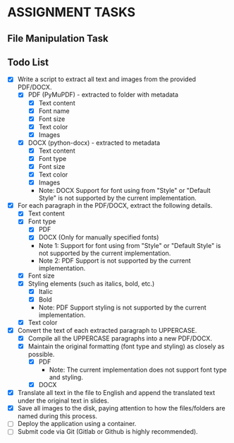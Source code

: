 # ASSIGNMENT TASKS
 <!-- File Manipulation Task
 1. Write a script to extract all text and images from the provided PDF/DOCX. Ensure that all
 images are saved to the disk.
 * Pay attention to how the files/folders are named during this process.
 2. Foreachparagraph in the PDF/DOCX, extract the following details:
 ● Textcontent
 ● Fonttype
 ● Fontsize
 ● Styling elements (such as italics, bold, etc.)
 ● Textcolor
 3. Convert the text of each extracted paragraph to UPPERCASE. Subsequently, compile all the
 UPPERCASE paragraphs into a new PDF/DOCX, maintaining the original formatting (font type
 and styling) as closely as possible.
 4. Write ascript to extract all text and images from the provided PPTX and then translate all the
 text in file to English and then append the translated text under the original text back in
 slides, please try to keep the font size as reasonable as possible.
 Note:--
 If possible, use container for deployment
 Submit code via Git (Gitlab or Github is highly recommended)
 Reference
 [1] A high performance Python library for data extraction, analysis, conversion & manipulation of PDF
 (and other) documents. https://pypi.org/project/PyMuPDF/
 [2] A flexible free and unlimited python tool to translate between different languages in a simple way
 using multiple translators. https://pypi.org/project/deep-translator -->
## File Manipulation Task
## Todo List

- [x] Write a script to extract all text and images from the provided PDF/DOCX.
    - [x] PDF (PyMuPDF) - extracted to folder with metadata
        - [x] Text content
        - [x] Font name
        - [x] Font size
        - [x] Text color
        - [x] Images
    - [x] DOCX (python-docx) - extracted to metadata
        - [x] Text content
        - [x] Font type
        - [x] Font size
        - [x] Text color 
        - [x] Images
        - Note: DOCX Support for font using from "Style" or "Default Style" is not supported by the current implementation.
       
- [x] For each paragraph in the PDF/DOCX, extract the following details.
    - [x] Text content
    - [x] Font type
        - [x] PDF
        - [x] DOCX (Only for manually specified fonts)
        - Note 1: Support for font using from "Style" or "Default Style" is not supported by the current implementation.
        - Note 2: PDF Support is not supported by the current implementation.
    - [x] Font size
    - [x] Styling elements (such as italics, bold, etc.)
        - [x] Italic
        - [x] Bold
        - Note: PDF Support styling is not supported by the current implementation.
    - [x] Text color
- [x] Convert the text of each extracted paragraph to UPPERCASE.
    - [x] Compile all the UPPERCASE paragraphs into a new PDF/DOCX.
    - [x] Maintain the original formatting (font type and styling) as closely as possible.
        - [x] PDF
            - Note: The current implementation does not support font type and styling.
        - [x] DOCX
- [x] Translate all text in the file to English and append the translated text under the original text in slides.
- [x] Save all images to the disk, paying attention to how the files/folders are named during this process.
- [ ] Deploy the application using a container.
- [ ] Submit code via Git (Gitlab or Github is highly recommended).
